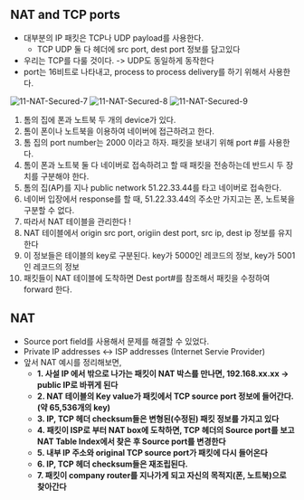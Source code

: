 ## NAT and TCP ports
* 대부분의 IP 패킷은 TCP나 UDP payload를 사용한다.
  * TCP UDP 둘 다 헤더에 src port, dest port 정보를 담고있다
* 우리는 TCP를 다룰 것이다. -> UDP도 동일하게 동작한다
* port는 16비트로 나타내고, process to process delivery를 하기 위해서 사용한다.

![11-NAT-Secured-7](https://user-images.githubusercontent.com/68818952/141796543-b9ca7ad3-e96d-4d66-a4e6-7da8cdac7e79.jpg)
![11-NAT-Secured-8](https://user-images.githubusercontent.com/68818952/141796556-1249a105-2f2f-42a5-a8bb-6b533370871c.jpg)
![11-NAT-Secured-9](https://user-images.githubusercontent.com/68818952/141796576-8d4c61ac-15aa-452b-8bd6-9a74a57d93e1.jpg)

1. 톰의 집에 폰과 노트북 두 개의 device가 있다.
2. 톰이 폰이나 노트북을 이용하여 네이버에 접근하려고 한다.
3. 톰 집의 port number는 2000 이라고 하자. 패킷을 보내기 위해 port #를 사용한다.
4. 톰이 폰과 노트북 둘 다 네이버로 접속하려고 할 때 패킷을 전송하는데 반드시 두 장치를 구분해야 한다.
5. 톰의 집(AP)를 지나 public network 51.22.33.44를 타고 네이버로 접속한다.
6. 네이버 입장에서 response를 할 때, 51.22.33.44의 주소만 가지고는 폰, 노트북을 구분할 수 없다.
7. 따라서 NAT 테이블을 관리한다 !
8. NAT 테이블에서 origin src port, origiin dest port, src ip, dest ip 정보를 유지한다
9. 이 정보들은 테이블의 key로 구분된다. key가 5000인 레코드의 정보, key가 5001인 레코드의 정보
10. 패킷들이 NAT 테이블에 도착하면 Dest port#를 참조해서 패킷을 수정하여 forward 한다.

## NAT
* Source port field를 사용해서 문제를 해결할 수 있었다.
* Private IP addresses <-> ISP addresses (Internet Servie Provider)
* 앞서 NAT 예시를 정리해보면,
  * **1. 사설 IP 에서 밖으로 나가는 패킷이 NAT 박스를 만나면, 192.168.xx.xx -> public IP로 바뀌게 된다**
  * **2. NAT 테이블의 Key value가 패킷에서 TCP source port 정보에 들어간다. (약 65,536개의 key)**
  * **3. IP, TCP 헤더 checksum들은 변형된(수정된) 패킷 정보를 가지고 있다**
  * **4. 패킷이 ISP로 부터 NAT box에 도착하면, TCP 헤더의 Source port를 보고 NAT Table Index에서 찾은 후 Source port를 변경한다**
  * **5. 내부 IP 주소와 original TCP source port가 패킷에 다시 들어온다**
  * **6. IP, TCP 헤더 checksum들은 재조립된다.**
  * **7. 패킷이 company router를 지나가게 되고 자신의 목적지(폰, 노트북)으로 찾아간다**
